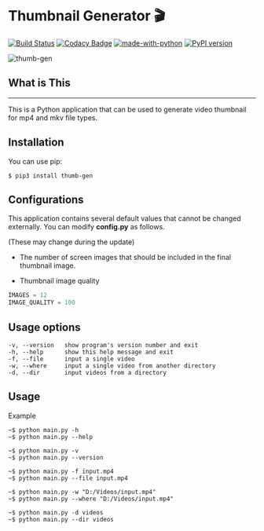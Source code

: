 # Thumbnail Generator 🎬

[![Build Status](https://travis-ci.com/truethari/thumb-gen.svg?branch=master)](https://travis-ci.com/truethari/thumb-gen)
[![Codacy Badge](https://app.codacy.com/project/badge/Grade/01b66feeb94743ac80e413e4e9075595)](https://www.codacy.com/gh/truethari/thumb-gen/dashboard?utm_source=github.com&amp;utm_medium=referral&amp;utm_content=truethari/thumb-gen&amp;utm_campaign=Badge_Grade)
[![made-with-python](https://img.shields.io/badge/Made%20with-Python-1f425f.svg)](https://www.python.org/)
[![PyPI version](https://badge.fury.io/py/thumb-gen.svg)](https://badge.fury.io/py/thumb-gen)

![thumb-gen](https://socialify.git.ci/truethari/thumb-gen/image?description=1&descriptionEditable=Python%20application%20that%20can%20be%20used%20to%20generate%20video%20thumbnail%20for%20mp4%20and%20mkv%20file%20types.&font=Inter&language=1&logo=https%3A%2F%2Fen.gravatar.com%2Fuserimage%2F101097900%2F0187b63cf526a88a4c67cab4ab5bfe7f.png&owner=1&pattern=Circuit%20Board&theme=Dark)

## What is This

--------
This is a Python application that can be used to generate video thumbnail for mp4 and mkv file types.

## Installation

You can use pip:

```console
$ pip3 install thumb-gen
```

## Configurations

This application contains several default values that cannot be changed externally. You can modify **config.py** as follows.

(These may change during the update)

-  The number of screen images that should be included in the final thumbnail image.

-  Thumbnail image quality

``` python
IMAGES = 12
IMAGE_QUALITY = 100
```

## Usage options

``` text
-v, --version   show program's version number and exit
-h, --help      show this help message and exit
-f, --file      input a single video
-w, --where     input a single video from another directory
-d, --dir       input videos from a directory
```

## Usage

Example

``` console
~$ python main.py -h
~$ python main.py --help

~$ python main.py -v
~$ python main.py --version

~$ python main.py -f input.mp4
~$ python main.py --file input.mp4

~$ python main.py -w "D:/Videos/input.mp4"
~$ python main.py --where "D:/Videos/input.mp4"

~$ python main.py -d videos
~$ python main.py --dir videos
```
